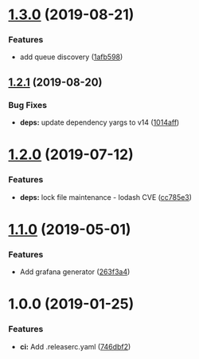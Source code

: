 # [1.3.0](https://github.com/UpHabit/bull_exporter/compare/v1.2.1...v1.3.0) (2019-08-21)


### Features

* add queue discovery ([1afb598](https://github.com/UpHabit/bull_exporter/commit/1afb598))

## [1.2.1](https://github.com/UpHabit/bull_exporter/compare/v1.2.0...v1.2.1) (2019-08-20)


### Bug Fixes

* **deps:** update dependency yargs to v14 ([1014aff](https://github.com/UpHabit/bull_exporter/commit/1014aff))

# [1.2.0](https://github.com/UpHabit/bull_exporter/compare/v1.1.0...v1.2.0) (2019-07-12)


### Features

* **deps:** lock file maintenance - lodash CVE ([cc785e3](https://github.com/UpHabit/bull_exporter/commit/cc785e3))

# [1.1.0](https://github.com/UpHabit/bull_exporter/compare/v1.0.0...v1.1.0) (2019-05-01)


### Features

* Add grafana generator ([263f3a4](https://github.com/UpHabit/bull_exporter/commit/263f3a4))

# 1.0.0 (2019-01-25)


### Features

* **ci:** Add .releaserc.yaml ([746dbf2](https://github.com/UpHabit/bull_exporter/commit/746dbf2))
